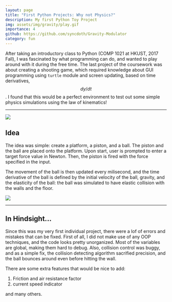```yaml
---
layout: page
title: "First Python Projects: Why not Physics?"
description: My first Python Toy Project
img: assets/img/gravity/play.gif
importance: 4
github: https://github.com/syncdoth/Gravity-Modulator
category: fun
---
```

After taking an introductory class to Python (COMP 1021 at HKUST, 2017 Fall),
I was fascinated by what programming can do, and wanted to play around with it
during the free time. The last project of the coursework was about creating a
shooting game, which required knowledge about GUI programming using `turtle`
module and screen updating, based on time derivatives, $$ dy/dt $$. I found that
this would be a perfect environment to test out some simple physics simulations
using the law of kinematics!

***

<img class="img-fluid rounded z-depth-0" src="{{ site.baseurl }}/assets/img/gravity/start_page.png">

## Idea

The idea was simple: create a platform, a piston, and a ball. The piston and the
ball are placed onto the platform. Upon start, user is prompted to enter a
target force value in Newton. Then, the piston is fired with the force specified
in the input.

The movement of the ball is then updated every milisecond, and the time
derivative of the ball is defined by the initial velocity of the ball, gravity,
and the elasticity of the ball: the ball was simulated to have elastic collision
with the walls and the floor.

<img class="img-fluid rounded z-depth-0" src="{{ site.baseurl }}/assets/img/gravity/play.gif">

***
## In Hindsight...

Since this was my very first individual project, there were a lof of errors and
mistakes that can be fixed. First of all, I did not make use of any OOP
techniques, and the code looks pretty unorganized. Most of the variables are
global, making them hard to debug. Also, collision control was buggy, and as a
simple fix, the collision detecting algorithm sacrified precision, and the ball
bounces around even before hitting the wall.

There are some extra features that would be nice to add:
1. Friction and air resistance factor
2. current speed indicator

and many others.
